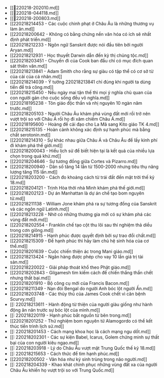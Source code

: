 - [[💬220218-202010.md]]
- [[💬220218-044118.md]]
- [[💬220218-200803.md]]
- [[220218214453 - Các cuộc chinh phạt ở Châu Âu là những thương vụ làm ăn.md]]
- [[220218200642 - Không có bằng chứng nền văn hóa có ích sẽ nhất định phát triển.md]]
- [[220218212233 - Ngôn ngữ Sanskrit được nói đầu tiên bởi người Aryan.md]]
- [[220218212931 - Học thuyết Darwin dẫn đến kỳ thị chủng tộc.md]]
- [[220218203451 - Chuyến đi của Cook ban đầu chỉ có mục đích quan sát thiên văn.md]]
- [[220218213841 - Adam Smith cho rằng sự giàu có tập thể có cơ sở từ của cải của cá nhân.md]]
- [[220218214039 - Ý tưởng 220218213841 chỉ đúng khi người ta dùng tiền để trả công.md]]
- [[220218215450 - Nếu ngày mai tận thế thì mọi ý nghĩa chủ quan của con người gán cho cuộc sống đều vô nghĩa.md]]
- [[220218195238 - Tôn giáo độc thần và nhị nguyên 10 ngàn năm trước.md]]
- [[220218205103 - Người Châu Âu khám phá vùng đất mới rồi trở nên vượt trội so với Châu Á rồi họ đi xâm chiếm Châu Á.md]]
- [[220218195600 - Hoàng đế cải đạo cho La Mã sang Kito giáo TK 4.md]]
- [[220218215135 - Hoàn cảnh không xác định sự hạnh phúc mà bằng chất serotonin.md]]
- [[220218214310 - Sự khác nhau giữa Châu Á và Châu Âu để lấy kinh phí đi khám phá thế giới.md]]
- [[220218200043 - Hiểu lịch sử để biết hiện tại là kết quả của nhiều lựa chọn trong quá khứ.md]]
- [[220218204646 - Sự tương đồng giữa Cortes và Pizarro.md]]
- [[220218200940 - Dân số tăng 14 lần từ 1500-2000 nhưng tiêu thụ năng lượng tăng 115 lần.md]]
- [[220218203200 - Cách đo khoảng cách từ trái đất đến mặt trời thế kỷ 18.md]]
- [[220218204121 - Trịnh Hòa thời nhà Minh khám phá thế giới.md]]
- [[220218202123 - Dự án Manhattan là dự án chế tạo bom nguyên tử.md]]
- [[220218211138 - William Jone khám phá ra sự tương đồng của Sanskrit và các ngôn ngữ Latinh.md]]
- [[220218213228 - Nhờ có những thương gia mới có sự khám phá các vùng đất mới.md]]
- [[220218202554 - Franklin chế tạo cột thu lôi sau thí nghiệm thả diều trong cơn giông.md]]
- [[220218214915 - Hạnh phúc được quyết định bởi sự trao đổi chất.md]]
- [[220218215309 - Để hạnh phúc thì hãy làm chủ hệ sinh hóa của cơ thể.md]]
- [[220218201639 - Cuộc chiến thiện ác trong Mani giáo.md]]
- [[220218213424 - Ngân hàng được phép cho vay 10 lần giá trị tài sản.md]]
- [[220218220022 - Giải pháp thoát khổ theo Phật giáo.md]]
- [[220218202843 - Gilgamesh tìm kiếm cách để chiến thắng thần chết nhưng thất bại.md]]
- [[220218201910 - Bộ công cụ mới của Francis Bacon.md]]
- [[220218211349 - Nạn đói Bengal do người Anh bóc lột người Ấn.md]]
- [[220218203748 - Các thủy thủ của James Cook chết vì căn bệnh Scurvy.md]]
- [[❕ 220218213611 - Hành động từ thiện của người giàu giống như hành động ăn năn trước sự bóc lột của mình.md]]
- [[❕ 220218220119 - Hạnh phúc bắt nguồn từ bên trong.md]]
- [[220218201252 - Thử nghiệm bom nguyên tử Alamogordo có thể kết thúc tiến trình lịch sử.md]]
- [[❕ 220218201453 - Cách mạng khoa học là cách mạng ngu dốt.md]]
- [[❕ 220218202301 - Các sự kiện Babel, Icarus, Golem chứng minh sự thất bại của con người kiêu ngạo.md]]
- [[❕ 220218203918 - Lý do Châu Âu vượt mặt Trung Quốc thế kỷ 18.md]]
- [[❕ 220218215653 - Cách thức để tìm hạnh phúc.md]]
- [[220218200502 - Văn hóa như ký sinh trùng trong não người.md]]
- [[❕ 220218204339 - Khao khát chinh phục những vùng đất xa của người Châu Âu khiến họ vượt trội so với Trung Quốc.md]]
